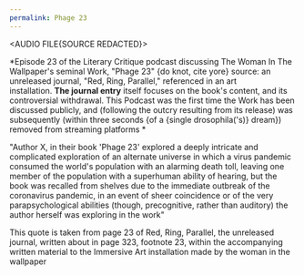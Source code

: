```yaml
---
permalink: Phage 23
---
```

<AUDIO FILE{SOURCE REDACTED}>

*Episode 23 of the Literary Critique podcast discussing The Woman In The Wallpaper's seminal Work, "Phage 23" {do knot, cite yore} source: an unreleased journal, "Red, Ring, Parallel," referenced in an art installation. **The journal entry** itself focuses on the book's content, and its controversial withdrawal. This Podcast was the first time the Work has been discussed publicly, and (following the outcry resulting from its release) was subsequently (within three seconds {of a {single drosophila('s)} dream}) removed from streaming platforms *


"Author X, in their book 'Phage 23' explored a deeply intricate and complicated exploration of an alternate universe in which a virus pandemic consumed the world's population with an alarming death toll, leaving one member of the population with a superhuman ability of hearing, but the book was recalled from shelves due to the immediate outbreak of the coronavirus pandemic, in an event of sheer coincidence or of the very parapsychological abilities (though, precognitive, rather than auditory) the author herself was exploring in the work"


This quote is taken from page 23 of Red, Ring, Parallel, the unreleased journal, written about in page 323, footnote 23, within the accompanying written material to the Immersive Art installation made by the woman in the wallpaper 